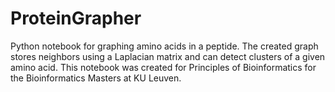 # ProteinGrapher

Python notebook for graphing amino acids in a peptide. The created graph stores neighbors using a Laplacian matrix and can detect clusters of a given amino acid. This notebook was created for Principles of Bioinformatics for the Bioinformatics Masters at KU Leuven. 
